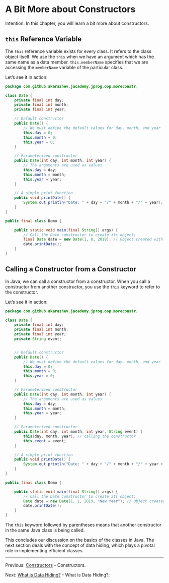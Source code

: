 # A Bit More about Constructors

Intention: In this chapter, you will learn a bit more about constructors.

## `this` Reference Variable

The `this` reference variable exists for every class. It refers to the class object itself. 
We use the `this` when we have an argument which has the same name as a data member. `this.memberName` specifies that 
we are accessing the `memberName` variable of the particular class.

Let’s see it in action:

```java
package com.github.akarazhev.jacademy.jprog.oop.moreconstr;

class Date {
    private final int day;
    private final int month;
    private final int year;

    // Default constructor
    public Date() {
        // We must define the default values for day, month, and year
        this.day = 0;
        this.month = 0;
        this.year = 0;
    }

    // Parameterized constructor
    public Date(int day, int month, int year) {
        // The arguments are used as values
        this.day = day;
        this.month = month;
        this.year = year;
    }

    // A simple print function
    public void printDate() {
        System.out.println("Date: " + day + "/" + month + "/" + year);
    }
}

public final class Demo {

    public static void main(final String[] args) {
        // Call the Date constructor to create its object;
        final Date date = new Date(1, 8, 2018); // Object created with specified values! // Object created with default values!
        date.printDate();
    }
}
```

## Calling a Constructor from a Constructor

In Java, we can call a constructor from a constructor. When you call a constructor from another constructor, 
you use the `this` keyword to refer to the constructor.

Let’s see it in action:

```java
package com.github.akarazhev.jacademy.jprog.oop.moreconstr;

class Date {
    private final int day;
    private final int month;
    private final int year;
    private String event;


    // Default constructor
    public Date() {
        // We must define the default values for day, month, and year
        this.day = 0;
        this.month = 0;
        this.year = 0;
    }

    // Parameterized constructor
    public Date(int day, int month, int year) {
        // The arguments are used as values
        this.day = day;
        this.month = month;
        this.year = year;
    }

    // Parameterized constructor
    public Date(int day, int month, int year, String event) {
        this(day, month, year); // calling the constructor
        this.event = event;
    }

    // A simple print function
    public void printDate() {
        System.out.println("Date: " + day + "/" + month + "/" + year + "  --> " + event);
    }
}

public final class Demo {

    public static void main(final String[] args) {
        // Call the Date constructor to create its object;
        Date date = new Date(1, 1, 2019, "New Year"); // Object created with specified values! // Object created with default values!
        date.printDate();
    }
}
```

The `this` keyword followed by parentheses means that another constructor in the same Java class is being called. 

This concludes our discussion on the basics of the classes in Java. The next section deals with the concept of data 
hiding, which plays a pivotal role in implementing efficient classes.

<hr>

Previous: [Constructors](constructors.md "Constructors") - Constructors.

Next: [What is Data Hiding?](data-hiding.md "What is Data Hiding?") - What is Data Hiding?;